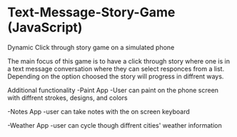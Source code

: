 # Text-Message-Story-Game (JavaScript)
Dynamic Click through story game on a simulated phone 

The main focus of this game is to have a click through story where one is in a text message conversation where they can select responces from a list. Depending on the option choosed the story will progress in diffrent ways.

Additional functionality 
 -Paint App
    -User can paint on the phone screen with diffrent strokes, designs, and colors 
 
 -Notes App
    -user can take notes with the on screen keyboard 
    
 -Weather App
    -user can cycle though diffrent cities' weather information 
    
    
